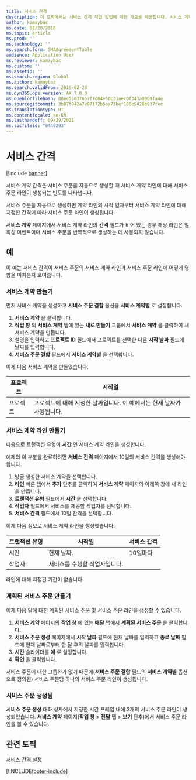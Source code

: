```yaml
---
title: 서비스 간격
description: 이 토픽에서는 서비스 간격 작업 방법에 대한 개요를 제공합니다. 서비스 계약 간격은 서비스 주문을 자동으로 생성할 때 서비스 계약 라인에 대해 서비스 주문 라인이 생성되는 빈도를 나타냅니다.
author: kamaybac
ms.date: 02/20/2018
ms.topic: article
ms.prod: ''
ms.technology: ''
ms.search.form: SMAAgreementTable
audience: Application User
ms.reviewer: kamaybac
ms.custom: ''
ms.assetid: ''
ms.search.region: Global
ms.author: kamaybac
ms.search.validFrom: 2016-02-28
ms.dyn365.ops.version: AX 7.0.0
ms.openlocfilehash: 08ec58037657f7d04e50c31aec0f343a09b9fa4e
ms.sourcegitcommit: 3b87f042a7e97f72b5aa73bef186c5426b937fec
ms.translationtype: HT
ms.contentlocale: ko-KR
ms.lasthandoff: 09/29/2021
ms.locfileid: "8449293"
---
```

# <a name="service-intervals"></a>서비스 간격

[!include [banner](../includes/banner.md)]

서비스 계약 간격은 서비스 주문을 자동으로 생성할 때 서비스 계약 라인에 대해 서비스 주문 라인이 생성되는 빈도를 나타냅니다.

서비스 주문을 자동으로 생성하면 계약 라인의 시작 일자부터 서비스 계약 라인에 대해 지정한 간격에 따라 서비스 주문 라인이 생성됩니다.

**서비스 계약** 페이지에서 서비스 계약 라인의 **간격** 필드가 비어 있는 경우 해당 라인은 일회성 이벤트이며 서비스 주문을 반복적으로 생성하는 데 사용되지 않습니다.

## <a name="example"></a>예

이 예는 서비스 간격이 서비스 주문의 서비스 계약 라인과 서비스 주문 라인에 어떻게 영향을 미치는지 보여줍니다.

### <a name="create-a-service-agreement"></a>서비스 계약 만들기

먼저 서비스 계약을 생성하고 **서비스 주문 결합** 옵션을 **서비스 계약별** 로 설정합니다.

1. **서비스 계약** 을 클릭합니다.
2. **작업 창** 의 **서비스 계약** 탭에 있는 **새로 만들기** 그룹에서 **서비스 계약** 을 클릭하여 새 서비스 계약을 만듭니다.
3. 설명을 입력하고 **프로젝트 ID** 필드에서 프로젝트를 선택한 다음 **시작 날짜** 필드에 날짜를 입력합니다.
4. **서비스 주문 결합** 필드에서 **서비스 계약별** 을 선택합니다.

이제 다음 서비스 계약을 만들었습니다.

| 프로젝트       | 시작일                                                                         |
|--------------|------------------------------------------------------------------------------------|
| 프로젝트 | 프로젝트에 대해 지정한 날짜입니다. 이 예에서는 현재 날짜가 사용됩니다. |

### <a name="create-a-service-agreement-line"></a>서비스 계약 라인 만들기

다음으로 트랜잭션 유형이 **시간** 인 서비스 계약 라인을 생성합니다.

예제의 이 부분을 완료하려면 **서비스 간격** 페이지에서 10일의 서비스 간격을 생성해야 합니다. 

1. 방금 생성한 서비스 계약을 선택합니다. 
2. **라인** 빠른 탭에서 **추가** 단추를 클릭하여 **서비스 계약** 페이지의 아래쪽 창에 새 라인을 만듭니다.
3. **트랜잭션 유형** 필드에서 **시간** 을 선택합니다.
4. **작업자** 필드에서 서비스를 제공할 작업자를 선택합니다.
5. **서비스 간격** 필드에서 10일 간격을 선택합니다.

이제 다음 정보로 서비스 계약 라인을 생성했습니다.

| 트랜잭션 유형 | 시작일                               | 서비스 간격 |
|------------------|------------------------------------------|------------------|
| 시간             | 현재 날짜.                        | 10일마다    |
| 작업자           | 서비스를 수행할 작업자입니다. |                  |

라인에 대해 지정된 기간이 없습니다. 

### <a name="create-planned-service-orders"></a>계획된 서비스 주문 만들기

이제 다음 달에 대한 계획된 서비스 주문 및 서비스 주문 라인을 생성할 수 있습니다.

1. **서비스 계약** 페이지의 **작업 창** 에 있는 **배달** 탭에서 **계획된 서비스 주문** 을 클릭합니다.
2. **서비스 주문 생성** 페이지에서 **시작 날짜** 필드에 현재 날짜를 입력하고 **종료 날짜** 필드에 현재 날짜로부터 한 달 후의 날짜를 입력합니다.
3. **시간** 슬라이더를 **예** 로 설정합니다. 
4. **확인** 을 클릭합니다.

서비스 주문에 대한 그룹화가 없기 때문에(**서비스 주문 결합** 필드의 **서비스 계약별** 옵션으로 정의됨) 서비스 주문당 하나의 서비스 주문 라인이 생성됩니다.

### <a name="service-orders-created"></a>서비스 주문 생성됨

**서비스 주문 생성** 대화 상자에서 지정한 시간 프레임 내에 3개의 서비스 주문 라인이 생성되었습니다. **서비스 계약** 페이지(**작업 창** \> **전달** 탭 \> **보기** 단추)에서 서비스 주문 라인을 볼 수 있습니다.

## <a name="related-topics"></a>관련 토픽

[서비스 간격 설정](set-up-service-intervals.md)  



[!INCLUDE[footer-include](../../includes/footer-banner.md)]